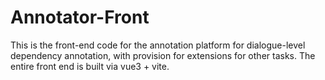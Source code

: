 # Annotator-Front
This is the front-end code for the annotation platform for dialogue-level dependency annotation, with provision for extensions for other tasks. The entire front end is built via vue3 + vite.
